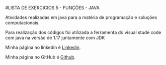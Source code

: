 #LISTA DE EXERCICIOS 5 - FUNÇÕES - JAVA

Atividades realizadas em java para a matéria de programação e soluções computacionais. 

Para realização dos códigos foi utilizada a ferramenta do visual stude code com java na versão de 1.17 juntamente com JDK

Minha página no linkedin é [Linkedin](https://www.linkedin.com/jobs/view/3557408565/).

Minha página no GitHub é [Github](https://github.com/JoaoVictor347).

